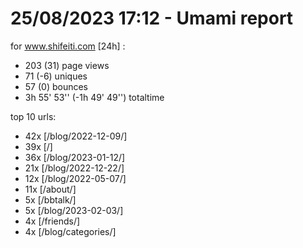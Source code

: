 # 25/08/2023 17:12 - Umami report
for www.shifeiti.com [24h] :

 - 203 (31) page views
 - 71 (-6) uniques
 - 57 (0) bounces
 - 3h 55' 53'' (-1h 49' 49'') totaltime


top 10 urls:
 - 42x [/blog/2022-12-09/]
 - 39x [/]
 - 36x [/blog/2023-01-12/]
 - 21x [/blog/2022-12-22/]
 - 12x [/blog/2022-05-07/]
 - 11x [/about/]
 - 5x [/bbtalk/]
 - 5x [/blog/2023-02-03/]
 - 4x [/friends/]
 - 4x [/blog/categories/]


